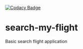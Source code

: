 [![Codacy Badge](https://api.codacy.com/project/badge/grade/0780c35b34b94dc58e86fea1e99ab32b)](https://www.codacy.com/app/adrianagl/search-my-flight)

# search-my-flight
Basic search flight application
